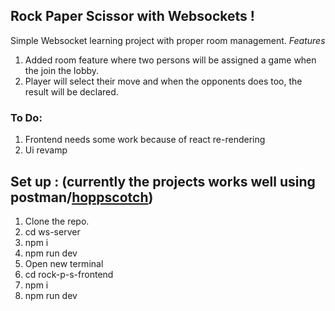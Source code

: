 ## Rock Paper Scissor with Websockets !
  Simple Websocket learning project with proper room management.
  *Features*
  1. Added room feature where two persons will be assigned a game when the join the lobby.
  2. Player will select their move and when the opponents does too, the result will be declared.

### To Do:
  1. Frontend needs some work because of react re-rendering
  2. Ui revamp

## Set up : (currently the projects works well using postman/[hoppscotch](https://hoppscotch.io/))
1. Clone the repo.
2. cd ws-server
3. npm i
4. npm run dev
5. Open new terminal
6. cd rock-p-s-frontend
7. npm i
8. npm run dev
